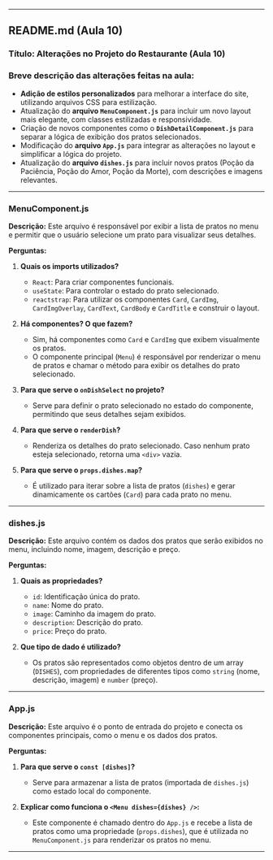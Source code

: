 
---

## README.md (Aula 10)

### Título: Alterações no Projeto do Restaurante (Aula 10)

### Breve descrição das alterações feitas na aula:
- **Adição de estilos personalizados** para melhorar a interface do site, utilizando arquivos CSS para estilização.
- Atualização do **arquivo `MenuComponent.js`** para incluir um novo layout mais elegante, com classes estilizadas e responsividade.
- Criação de novos componentes como o **`DishDetailComponent.js`** para separar a lógica de exibição dos pratos selecionados.
- Modificação do **arquivo `App.js`** para integrar as alterações no layout e simplificar a lógica do projeto.
- Atualização do **arquivo `dishes.js`** para incluir novos pratos (Poção da Paciência, Poção do Amor, Poção da Morte), com descrições e imagens relevantes.

---

### MenuComponent.js

**Descrição:**
Este arquivo é responsável por exibir a lista de pratos no menu e permitir que o usuário selecione um prato para visualizar seus detalhes.

**Perguntas:**

1. **Quais os imports utilizados?**
   - `React`: Para criar componentes funcionais.
   - `useState`: Para controlar o estado do prato selecionado.
   - `reactstrap`: Para utilizar os componentes `Card`, `CardImg`, `CardImgOverlay`, `CardText`, `CardBody` e `CardTitle` e construir o layout.

2. **Há componentes? O que fazem?**
   - Sim, há componentes como `Card` e `CardImg` que exibem visualmente os pratos.
   - O componente principal (`Menu`) é responsável por renderizar o menu de pratos e chamar o método para exibir os detalhes do prato selecionado.

3. **Para que serve o `onDishSelect` no projeto?**
   - Serve para definir o prato selecionado no estado do componente, permitindo que seus detalhes sejam exibidos.

4. **Para que serve o `renderDish`?**
   - Renderiza os detalhes do prato selecionado. Caso nenhum prato esteja selecionado, retorna uma `<div>` vazia.

5. **Para que serve o `props.dishes.map`?**
   - É utilizado para iterar sobre a lista de pratos (`dishes`) e gerar dinamicamente os cartões (`Card`) para cada prato no menu.

---

### dishes.js

**Descrição:**
Este arquivo contém os dados dos pratos que serão exibidos no menu, incluindo nome, imagem, descrição e preço.

**Perguntas:**

1. **Quais as propriedades?**
   - `id`: Identificação única do prato.
   - `name`: Nome do prato.
   - `image`: Caminho da imagem do prato.
   - `description`: Descrição do prato.
   - `price`: Preço do prato.

2. **Que tipo de dado é utilizado?**
   - Os pratos são representados como objetos dentro de um array (`DISHES`), com propriedades de diferentes tipos como `string` (nome, descrição, imagem) e `number` (preço).

---

### App.js

**Descrição:**
Este arquivo é o ponto de entrada do projeto e conecta os componentes principais, como o menu e os dados dos pratos.

**Perguntas:**

1. **Para que serve o `const [dishes]`?**
   - Serve para armazenar a lista de pratos (importada de `dishes.js`) como estado local do componente.

2. **Explicar como funciona o `<Menu dishes={dishes} />`:**
   - Este componente é chamado dentro do `App.js` e recebe a lista de pratos como uma propriedade (`props.dishes`), que é utilizada no `MenuComponent.js` para renderizar os pratos no menu.

---
